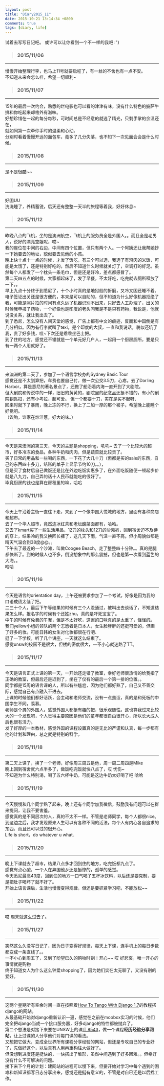 ```yaml
---
layout: post
title: "Diary2015_11"
date: 2015-10-21 13:14:34 +0800
comments: true
tags: [diary, life]
---
```


试着去写写日记吧。 或许可以让你看到一个不一样的我吧 :")  

<!--more-->
   

>### 2015/11/06 ###
----------
慢慢开始整理行李，也马上11号就要启程了，有一丝的不舍也有一点不安。     
不知道未来会怎么样，希望一切顺利~   
<img  style="max-height:500px" class="lazy" data-original="/images/blog/151101_diary/weather.PNG">
 

>### 2015/11/07 ###
----------
15年的最后一次约会，熟悉的烂电影也可以看的津津有味，没有什么特色的披萨牛排和你吃起来却格外有滋味。       
好想珍惜在一起的每分每秒，可时间总是不经意的就逃了精光，只剩手掌的余温还在，    
就如同第一次牵你手时的温柔和心动。    
分别时看着慢慢开远的面包车，竟多了几分失落，也不知下一次见面会会是什么时候。    
<img  style="max-height:400px" class="lazy" data-original="/images/blog/151101_diary/diet.JPG">
 

>### 2015/11/08 ###
----------
是不是很酷~~   
<img  style="max-height:500px" class="lazy" data-original="/images/blog/151101_diary/profile.JPG">
 

>### 2015/11/09 ###
----------
好困UU    
洗洗睡了，养精蓄锐，后天还有整整一天半的旅程等着我，好好休息~    
 

>### 2015/11/12 ###
----------
昨晚八点的飞机，坐的是澳洲航空，飞机上的服务员全是外国人。。而且全是老男人，说好的漂亮空姐呢，哎~   
我的座位在中间的右边，中间有四个位置，但只有两个人。一个阿姨还让我帮她抄一下她要去的地址，貌似要去见他的小孩。    
晚上快十点十一点的时候，才发了饭吃，有三个可以选，我选了有鸡肉的米饭，可能是太饿了，还是特别好吃的，然后不知道什么时候就关灯了，空调打的好足。虽然每个人都发了一个枕头一条毛巾，但是还是好冷，差点都感冒了。   
第二天四五点的时候，大家都起床了，发了早餐，不太好吃，吃完就去厕所释放了一下。。    
早上九点十分终于到悉尼了，十个小时真的是地狱般的折磨，又冷又困还睡不着。   
电子签证出关还是很方便的，本来是可以自助的，但不知道为什么好像机器拒绝了我，可能是照片拍的时间有点久远了机器识别不出来，只好去人工办理了，出关的时候我申报了药物，一个好像也是印度的老头问我是不是只有药物，我说是，他就说没关系，就让我出去了。    
到了悉尼，怎么没有人间天堂的感觉，广告上都有中文的痕迹，反而和中国倒是有几分相似。因为有行李就叫了texi，是个印度的大叔，一直和我说话，貌似还坑了我，贵了好多钱，哎~下次还是乖乖坐巴士把。     
到了住的地方，感觉还不错就是一个单元好几户人，一起用一个厨房厕所，要是只有一两个人用就好了。         
<img  style="max-height:400px" class="lazy" data-original="/images/blog/151101_diary/airdinner.JPG">   
 

>### 2015/11/13 ###
----------
来澳洲的第二天了，参加了一个语言学校办的Sydney Basic Tour     
感觉还是不太划算把，车费也要自己付，做一次公交3.5刀，心疼。去了Darling Harbor，算是悉尼的著名景点了，还做了船沿着内海一直开到了大剧院。    
但大剧院和传说中的一样，旧旧的黄黄的，剧院里的纪念品还挺不错的，有小的剧院钥匙扣，还有小考拉，超可爱。 但一个都要十刀，实在是买不起呀、   
回来时就下了暴雨，晚上冻的不行，换上了二加一厚的那个被子，希望晚上能睡个好觉吧。    
（诶哟，谁家在炒洋葱，好大的味。）    
<img  style="max-height:400px" class="lazy" data-original="/images/blog/151101_diary/sydney.JPG">    
 

>### 2015/11/14 ###
----------
今天是来澳洲的第三天，今天的主题是shopping，吼吼~ 去了一个比较大的超市，好多冷冻的食品，各种牛奶和肉肉，但是蔬菜就比较贵了。    
买了日常的用品和一些喝的东西，一下花了大几十刀（但都是买的sale的东西，自己的东西四十多刀，结账的单子上显示节约10刀。。），    
但是买了食材后自己做饭还是比在外边吃饭实惠多了，在外面吃饭随便一顿起步价就是八九刀，自己弄的话十人民币就能吃的很好了。   
毕竟厨房的钱也是算在房租里的嘛，哈哈   
<img  style="max-height:500px" class="lazy" data-original="/images/blog/151101_diary/vegetable.JPG">    
 

>### 2015/11/15 ###
----------
今天上午沿着主街一直往下走，来到了一个像中国大悦城的地方，里面有各种商店和超市。   
去了一个华人超市，竟然连冰红茶和老坛酸菜面都有，哈哈。    
<img  style="max-height:500px" class="lazy" data-original="/images/blog/151101_diary/1115-1.JPG">    
又去了kmart买了一些生活用品，12刀的枕头和12刀的沙滩裤，回到宿舍迫不及待的穿上，结果冷的我又换回长裤了，这几天下雨，气温一直不高，但小周貌似都是晴天气温会到38度@@。。    
下午去了最近的一个沙滩，叫做Coogee Beach，走了整整四十分钟。。真的是腿都快断了。到的时候人也不多，倒没想象中的那么震撼，但也是第一次看到蓝色的大海。。    
哈哈     
<img style="max-height:400px" class="lazy" data-original="/images/blog/151101_diary/1115-2.JPG">    
 

>### 2015/11/16 ###
----------
今天是语言的orientation day，上午还被要求参加了一个考试，好像是因为我的口语成绩太低了把。    
二三十个人，最后下午等结果的时候有三个人没通过，被叫出去谈话了，不知道结果怎么样。报名字的时候有个还姓zhu，真的是吓死宝宝了。   
中午的时候有免费的午餐，但是不太好吃，这酱的口味真的是太重了，怪怪的。    
我们yellow小组的领队的两个志愿者是日本人，女生脸胖胖的还挺可爱的，但画了好多的妆。可能日韩的女生对化妆都很在行吧、    
逛了一下学校，听了几个讲座，一天就这么结束了。    
感觉unsw的校园不是很大，但楼的密度很大，一不小心就迷路了TT。      
<img style="max-height:400px" class="lazy" data-original="/images/blog/151101_diary/1116-1.JPG">   
 

>### 2015/11/17 ###
----------
今天是语言正式上课的第一天，一开始还走错了教室，幸好老师很热情的给我指了正确的教室，但最后还是迟到了，坐在了仅有的最后一个第一排的位置。。      
同学都是15周的语言课的人，所以有些尴尬，因为他们都好熟了，自己又不善交际，感觉自己有点融入不进去。    
上课的时候他们都好活跃，会主动和老师交流，没有一点羞涩，真的是和死板的中国学生不同，羡慕。    
老师是个男的外国人，感觉外国人都挺有趣的把，很乐观随性。这也算我过来比较大的一个发现吧，个人觉得主要原因是他们的童年都很自由很开心，所以长大成人后也很有活力。   
发了好厚的一本教材，感觉外国的课程设置真的是无比的严谨和认真，每一步都有他的计划和理由，总之就是特别的科学。    
<img style="max-height:500px" class="lazy" data-original="/images/blog/151101_diary/1117.JPG">   
 

>### 2015/11/18 ###
----------
第二天上课了，换了一个老师，好像周三周五是他，周一周二周四是Mike    
晚上回到宿舍就六点半多了，做饭吃完饭就快八点了，哎 忧伤~    
不知道为什么特别渴，喝了五六杯牛奶，可能是这边牛奶太好喝了吧 哈哈   
<img style="max-height:400px" class="lazy" data-original="/images/blog/151101_diary/ueectimetable.jpg">   
 

>### 2015/11/19 ###
----------
今天慢慢和几个同学熟了起来，晚上还有个同学加我微信，鼓励我有问题可以在群来提问，让我不要害羞。    
感觉真的是不同层次的人，真的不太不一样。不管是老师同学，每个人都很nice。    
到这边之后，我才发现原来人生可以有各种不同的活法，每个人有内心各自追求的东西，而且还可以过的很开心。   
Life is short，do whatever u what.     
 

>### 2015/11/20 ###
----------
晚上下课就去了超市，结果八点多才回到住的地方，吃完饭都九点了。    
感觉有点心酸，一个人在异国他乡还是挺惨的，孤单的感觉。    
今天悉尼最高43度，回到住的地方一口气喝了五杯冰饮料，以后还是要克制，要是把肚子喝坏了就不好了。    
开始上语言课后，生活也慢慢变得规律，但还是要抓紧学习吧，不能放松~~    
<img style="max-height:500px" class="lazy" data-original="/images/blog/151101_diary/1120_room.JPG">   
 

>### 2015/11/22 ###
----------
哎 周末就这么过去了。    
 

>### 2015/11/27 ###
----------
突然这么久没写日记了，因为日子变得好规律，每天上下课，连手机上的每日步数都变成一条直线了。。    
一不小心到周五了，又到了盼望已久的购物时刻！开心~~ 哎  好悲哀，唯一开心的事情就是购物     
终于知道女人为什么这么钟爱shopping了，因为她们实在太无聊了，又没有别的爱好。    
<img style="max-height:400px" class="lazy" data-original="/images/blog/151101_diary/1127-1.JPG">   
 

>### 2015/11/30 ###
----------
这两个星期所有空余时间一直在按照着[How To Tango With Django 1.7](http://www.tangowithdjango.com/book17/)的教程搭django的网站。   
从最基础开始对django重新认识一遍，感觉在之前在moobox实习的时候，他们完全把django当成一个接口服务器，好多django的特性都被抛弃了。   
第二个想法是对接下来要在UNSW上的课[IT 8543](http://www.cse.unsw.edu.au/studying-at-unsw/postgraduate-coursework/master-information-technology/)，做一个课程**经历经验分享网站**，让上过课的人分享他们对每门课的看法。   
又想把它做大，变成全世界所有课程分享经验的网站，但还是专攻自己的专业好了，先做好这个，以后真有人用再重构往大做好了。    
但没想到进度还是挺快的，一快搭出了雏形，虽然中间遇到了好多困难。。但幸好没有什么不可解决的问题。    
接下来下个月的计划：建网站的进程可以慢下来，但要开始对学习中每个遇到的困难和新知识都写日志分享出来，感觉还是挺有意义的，不管是对自已还是以后找工作。   
<img style="max-height:500px" class="lazy" data-original="/images/blog/151101_diary/1129-1.jpg">   
 
